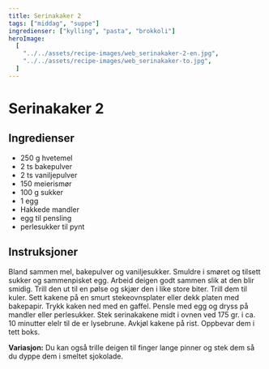 ```yaml
---
title: Serinakaker 2
tags: ["middag", "suppe"]
ingredienser: ["kylling", "pasta", "brokkoli"]
heroImage:
  [
    "../../assets/recipe-images/web_serinakaker-2-en.jpg",
    "../../assets/recipe-images/web_serinakaker-to.jpg",
  ]
---
```


# Serinakaker 2

## Ingredienser

- 250 g hvetemel
- 2 ts bakepulver
- 2 ts vaniljepulver
- 150 meierismør
- 100 g sukker
- 1 egg
- Hakkede mandler
- egg til pensling
- perlesukker til pynt

## Instruksjoner

Bland sammen mel, bakepulver og vaniljesukker. Smuldre i smøret og tilsett sukker og sammenpisket egg. Arbeid deigen godt sammen slik at den blir smidig. Trill den ut til en pølse og skjær den i like store biter. Trill dem til kuler. Sett kakene på en smurt stekeovnsplater eller dekk platen med bakepapir. Trykk kaken ned med en gaffel. Pensle med egg og dryss på mandler eller perlesukker. Stek serinakakene midt i ovnen ved 175 gr. i ca. 10 minutter elelr til de er lysebrune. Avkjøl kakene på rist. Oppbevar dem i tett boks.

**Variasjon:** Du kan også trille deigen til finger lange pinner og stek dem så du dyppe dem i smeltet sjokolade.
